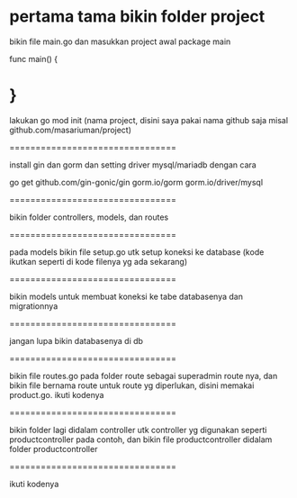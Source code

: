 pertama tama bikin folder project
================================

bikin file main.go dan masukkan project awal
package main

func main() {


}
================================

lakukan
go mod init (nama project, disini saya pakai nama github saja misal github.com/masariuman/project)

================================

install gin dan gorm dan setting driver mysql/mariadb dengan cara

go get github.com/gin-gonic/gin gorm.io/gorm gorm.io/driver/mysql

================================

bikin folder controllers, models, dan routes

================================

pada models bikin file setup.go utk setup koneksi ke database (kode ikutkan seperti di kode filenya yg ada sekarang)

================================

bikin models untuk membuat koneksi ke tabe databasenya dan migrationnya

================================

jangan lupa bikin databasenya di db

================================

bikin file routes.go pada folder route sebagai superadmin route nya, dan bikin file bernama route untuk route yg diperlukan, disini memakai product.go. ikuti kodenya

================================

bikin folder lagi didalam controller utk controller yg digunakan seperti productcontroller pada contoh, dan bikin file productcontroller didalam folder productcontroller

================================

ikuti kodenya
